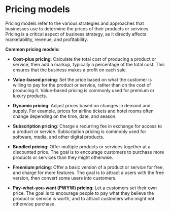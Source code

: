 # Pricing models

Pricing models refer to the various strategies and approaches that businesses use to determine the prices of their products or services. Pricing is a critical aspect of business strategy, as it directly affects marketability, revenue, and profitability.

**Common pricing models:**

* **Cost-plus pricing**: Calculate the total cost of producing a product or service, then add a markup, typically a percentage of the total cost. This ensures that the business makes a profit on each sale.

* **Value-based pricing**: Set the price based on what the customer is willing to pay for the product or service, rather than on the cost of producing it. Value-based pricing is commonly used for premium or luxury products.

* **Dynamic pricing**: Adjust prices based on changes in demand and supply. For example, prices for airline tickets and hotel rooms often change depending on the time, date, and season.

* **Subscription pricing**: Charge a recurring fee in exchange for access to a product or service. Subscription pricing is commonly used for software, media, and other digital products.

* **Bundled pricing**: Offer multiple products or services together at a discounted price. The goal is to encourage customers to purchase more products or services than they might otherwise.

* **Freemium pricing**: Offer a basic version of a product or service for free, and charge for more features. The goal is to attract a users with the free version, then convert some users into customers.

* **Pay-what-you-want (PWYW) pricing**: Let a customers set their own price. The goal is to encourage people to pay what they believe the product or service is worth, and to attract customers who might not otherwise purchase.
